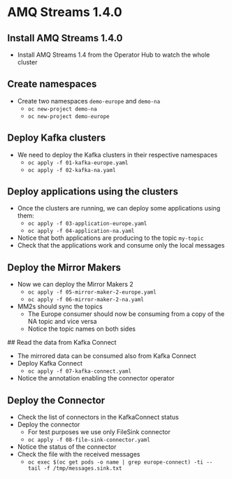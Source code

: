 # AMQ Streams 1.4.0

## Install AMQ Streams 1.4.0

* Install AMQ Streams 1.4 from the Operator Hub to watch the whole cluster

## Create namespaces

* Create two namespaces `demo-europe` and `demo-na`
  * `oc new-project demo-na`
  * `oc new-project demo-europe`

## Deploy Kafka clusters

* We need to deploy the Kafka clusters in their respective namespaces
  * `oc apply -f 01-kafka-europe.yaml`
  * `oc apply -f 02-kafka-na.yaml`

## Deploy applications using the clusters

* Once the clusters are running, we can deploy some applications using them:
  * `oc apply -f 03-application-europe.yaml`
  * `oc apply -f 04-application-na.yaml`
* Notice that both applications are producing to the topic `my-topic`
* Check that the applications work and consume only the local messages

## Deploy the Mirror Makers

* Now we can deploy the Mirror Makers 2
  * `oc apply -f 05-mirror-maker-2-europe.yaml`
  * `oc apply -f 06-mirror-maker-2-na.yaml`
* MM2s should sync the topics
  * The Europe consumer should now be consuming from a copy of the NA topic and vice versa
  * Notice the topic names on both sides

## Read the data from Kafka Connect

* The mirrored data can be consumed also from Kafka Connect
* Deploy Kafka Connect
  * `oc apply -f 07-kafka-connect.yaml`
* Notice the annotation enabling the connector operator

## Deploy the Connector

* Check the list of connectors in the KafkaConnect status
* Deploy the connector
  * For test purposes we use only FileSink connector
  * `oc apply -f 08-file-sink-connector.yaml`
* Notice the status of the connector
* Check the file with the received messages
  * `oc exec $(oc get pods -o name | grep europe-connect) -ti -- tail -f /tmp/messages.sink.txt`